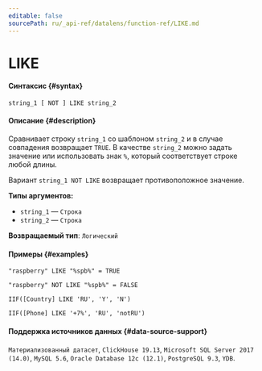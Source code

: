 ```yaml
---
editable: false
sourcePath: ru/_api-ref/datalens/function-ref/LIKE.md
---
```


# LIKE



#### Синтаксис {#syntax}


```
string_1 [ NOT ] LIKE string_2
```

#### Описание {#description}
Сравнивает строку `string_1` со шаблоном `string_2` и в случае совпадения возвращает `TRUE`.
В качестве `string_2` можно задать значение или использовать знак `%`, который соответствует строке любой длины.

Вариант `string_1 NOT LIKE` возвращает противоположное значение.

**Типы аргументов:**
- `string_1` — `Строка`
- `string_2` — `Строка`


**Возвращаемый тип**: `Логический`

#### Примеры {#examples}

```
"raspberry" LIKE "%spb%" = TRUE
```

```
"raspberry" NOT LIKE "%spb%" = FALSE
```

```
IIF([Country] LIKE 'RU', 'Y', 'N')
```

```
IIF([Phone] LIKE '+7%', 'RU', 'notRU')
```


#### Поддержка источников данных {#data-source-support}

`Материализованный датасет`, `ClickHouse 19.13`, `Microsoft SQL Server 2017 (14.0)`, `MySQL 5.6`, `Oracle Database 12c (12.1)`, `PostgreSQL 9.3`, `YDB`.
